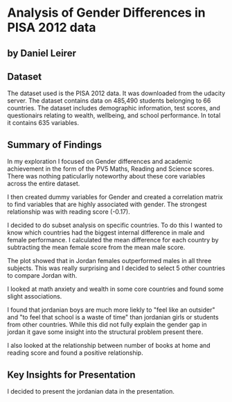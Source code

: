 # Analysis of Gender Differences in PISA 2012 data
## by Daniel Leirer


## Dataset

The dataset used is the PISA 2012 data. It was downloaded from the udacity server. 
The dataset contains data on 485,490 students belonging to 66 countries. The dataset includes demographic information, test scores, and questionairs relating to wealth, wellbeing, and school performance. In total it contains 635 variables. 

## Summary of Findings

In my exploration I focused on Gender differences and academic achievement in the form of the PV5 Maths, Reading and Science scores. 
There was nothing paticularliy noteworthy about these core variables across the entire dataset. 

I then created dummy variables for Gender and created a correlation matrix to find variables that are highly associated with gender. 
The strongest relationship was with reading score (-0.17). 

I decided to do subset analysis on specific countries. To do this I wanted to know which countries had the biggest internal difference in male and female performance. I calculated the mean difference for each country by subtracting the mean female score from the mean male score. 

The plot showed that in Jordan females outperformed males in all three subjects. This was really surprising and I decided to select 5 other countries to compare Jordan with. 

I looked at math anxiety and wealth in some core countries and found some slight associations. 

I found that jordanian boys are much more liekly to "feel like an outsider" and "to feel that school is a waste of time" than jordanian girls or students from other countries. While this did not fully explain the gender gap in jordan it gave some insight into the structural problem present there. 

I also looked at the relationship between number of books at home and reading score and found a positive relationship. 


## Key Insights for Presentation

I decided to present the jordanian data in the presentation. 